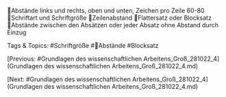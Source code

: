 Abstände links und rechts, oben und unten, Zeichen pro Zeile 60-80
Schriftart und Schriftgröße
Zeilenabstand
Flattersatz oder Blocksatz
Abstände zwischen den Absätzen oder jeder Absatz ohne Abstand durch Einzug

   Tags & Topics:
   #Schriftgröße
   #Abstände
   #Blocksatz

[Previous: #Grundlagen des wissenschaftlichen Arbeitens_Groß_281022_4](Grundlagen des wissenschaftlichen Arbeitens_Groß_281022_4.md)

[Next: #Grundlagen des wissenschaftlichen Arbeitens_Groß_281022_4](Grundlagen des wissenschaftlichen Arbeitens_Groß_281022_4.md)
